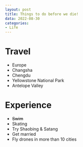 ```yaml
---
layout: post
title: Things to do before we die!
data: 2022-08-30
categories: 
- Life
---
```



# Travel
- Europe
- Changsha
- Chengdu
- Yellowstone National Park
- Antelope Valley

# Experience
- ~~Swim~~
- Skating
- Try Shaobing & Satang
- Get married
- Fly drones in more than 10 cities